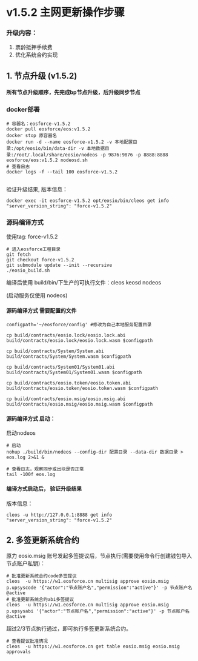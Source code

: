 # v1.5.2 主网更新操作步骤


### 升级内容：

1. 票龄抵押手续费
2. 优化系统合约实现





## 1. 节点升级 (v1.5.2)

#### 所有节点升级顺序，先完成bp节点升级，后升级同步节点


 

### docker部署

```
# 容器名：eosforce-v1.5.2
docker pull eosforce/eos:v1.5.2
docker stop 原容器名
docker run -d --name eosforce-v1.5.2 -v 本地配置目录:/opt/eosio/bin/data-dir -v 本地数据目录:/root/.local/share/eosio/nodeos -p 9876:9876 -p 8888:8888 eosforce/eos:v1.5.2 nodeosd.sh
# 查看日志
docker logs -f --tail 100 eosforce-v1.5.2
    
```
验证升级结果, 版本信息：
```shell
docker exec -it eosforce-v1.5.2 opt/eosio/bin/cleos get info
"server_version_string": "force-v1.5.2"
```

### 源码编译方式
使用tag: force-v1.5.2

```shell
# 进入eosforce工程目录
git fetch
git checkout force-v1.5.2
git submodule update --init --recursive
./eosio_build.sh
```

编译后使用 build/bin/下生产的可执行文件：cleos  keosd  nodeos

(启动服务仅使用 nodeos)

#### 源码编译方式 需要配置的文件
```shell
configpath='~/eosforce/config' #修改为自己本地服务配置目录

cp build/contracts/eosio.lock/eosio.lock.abi  build/contracts/eosio.lock/eosio.lock.wasm $configpath

cp build/contracts/System/System.abi build/contracts/System/System.wasm $configpath

cp build/contracts/System01/System01.abi build/contracts/System01/System01.wasm $configpath

cp build/contracts/eosio.token/eosio.token.abi build/contracts/eosio.token/eosio.token.wasm $configpath

cp build/contracts/eosio.msig/eosio.msig.abi build/contracts/eosio.msig/eosio.msig.wasm $configpath
```

#### 源码编译方式 启动：
启动nodeos

```shell
# 启动
nohup ./build/bin/nodeos --config-dir 配置目录 --data-dir 数据目录 > eos.log 2>&1 &

# 查看日志，观察同步或出块是否正常
tail -100f eos.log
```

#### 编译方式启动后， 验证升级结果
版本信息：


```shell
cleos -u http://127.0.0.1:8888 get info
"server_version_string": "force-v1.5.2"
```




## 2. 多签更新系统合约

原力 eosio.msig 账号发起多签提议后，节点执行(需要使用命令行创建钱包导入节点账户私钥)：

```shell
# 批准更新系统合约code多签提议
cleos  -u https://w1.eosforce.cn multisig approve eosio.msig p.upsyscode '{"actor":"节点账户名","permission":"active"}' -p 节点账户名@active
# 批准更新系统合约abi多签提议
cleos  -u https://w1.eosforce.cn multisig approve eosio.msig p.upsysabi '{"actor":"节点账户名","permission":"active"}' -p 节点账户名@active
```
超过2/3节点执行通过，即可执行多签更新系统合约。

```shell
# 查看提议批准情况
cleos  -u https://w1.eosforce.cn get table eosio.msig eosio.msig approvals
```